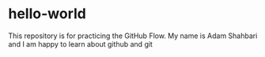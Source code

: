 # hello-world
This repository is for practicing the GitHub Flow.
My name is Adam Shahbari and I am happy to learn about github and git
